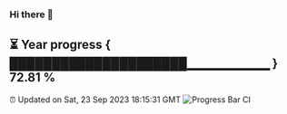 ### Hi there 👋
⏳ Year progress { █████████████████████▁▁▁▁▁▁▁▁▁ } 72.81 %
---
⏰ Updated on Sat, 23 Sep 2023 18:15:31 GMT
![Progress Bar CI](https://github.com/liununu/liununu/workflows/Progress%20Bar%20CI/badge.svg)
